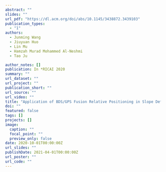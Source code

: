 ```yaml
---
abstract: ""
slides: ""
url_pdf: "https://dl.acm.org/doi/abs/10.1145/3438872.3439103"
publication_types:
  - "1"
authors:
  - Junming Wang
  - Jiuyuan Huo
  - Lin Mu
  - Hamzah Murad Mohammed Al-Neshmi
  - Tao Ju

author_notes: []
publication: In *RICAI 2020 
summary: ""
url_dataset: ""
url_project: ""
publication_short: ""
url_source: ""
url_video: ""
title: "Application of BDS/GPS Fusion Relative Positioning in Slope Deformation Monitoring"
doi: ""
featured: false
tags: []
projects: []
image:
  caption: ""
  focal_point: ""
  preview_only: false
date: 2020-10-01T00:00:00Z
url_slides: ""
publishDate: 2021-04-01T00:00:00Z
url_poster: ""
url_code: ""
---
```

